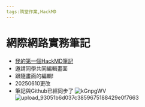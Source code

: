 ```yaml
---
tags:隋堂作業,HackMD
---
```


# 網際網路實務筆記
- [我的第一個HackMD筆記](https://hackmd.io/@shhuangmust/BkLTsvuTo)
- 邀請同學共同編輯畫面
- 跟隨畫面的編輯!
- 20250610更改
- 筆記與Github已經同步了
![kGnpgWV](https://hackmd.io/_uploads/BkhevCijJe.png)
![upload_93051b6d037c3859675188429e0f7663](https://hackmd.io/_uploads/Bkz-PRooyx.png)
